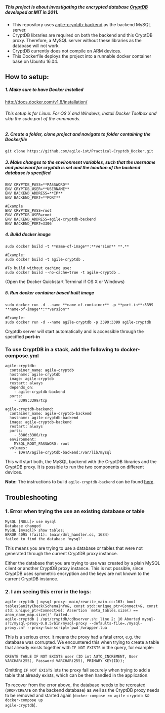 ##### This project is about investigating the encrypted database [CryptDB](https://css.csail.mit.edu/cryptdb/) developed at MIT in 2011.
* This repository uses [agile-cryptdb-backend](https://github.com/Agile-IoT/agile-cryptdb-backend) as the backend MySQL server.
* CryptDB libraries are required on both the backend and this CryptDB proxy. Therefore, a MySQL server without these libraries as the database will not work.
* CryptDB currently does not compile on ARM devices.
* This Dockerfile deploys the project into a runnable docker container base on Ubuntu 16.04.

## How to setup:

##### 1. Make sure to have Docker installed

http://docs.docker.com/v1.8/installation/

###### This setup is for Linux. For OS X and Windows, install Docker Toolbox and skip the sudo part of the commands.

##### 2. Create a folder, clone project and navigate to folder containing the Dockerfile

    git clone https://github.com/agile-iot/Practical-Cryptdb_Docker.git

##### 3. Make changes to the environment variables, such that the username and password for cryptdb is set and the location of the backend database is specified

    ENV CRYPTDB_PASS=**PASSWORD**
    ENV CRYPTDB_USER=**USERNAME**
    ENV BACKEND_ADDRESS=**IP**
    ENV BACKEND_PORT=**PORT**

    #Example
    ENV CRYPTDB_PASS=root
    ENV CRYPTDB_USER=root
    ENV BACKEND_ADDRESS=agile-cryptdb-backend
    ENV BACKEND_PORT=3306

##### 4. Build docker image

    sudo docker build -t **name-of-image**:**version** **.**

    #Example:
    sudo docker build -t agile-cryptdb .
    
    #To build without caching use:
    sudo docker build --no-cache=true -t agile-cryptdb .

(Open the Docker Quickstart Terminal if OS X or Windows)

##### 5. Run docker container based built image

    sudo docker run -d --name **name-of-container** -p **port-in**:3399 **name-of-image**:**version**

    #Example:
    sudo docker run -d --name agile-cryptdb -p 3399:3399 agile-cryptdb

Cryptdb server will start automatically and is accessible through the specified **port-in**

### To use CryptDB in a stack, add the following to docker-compose.yml

    agile-cryptdb:
      container_name: agile-cryptdb
      hostname: agile-cryptdb
      image: agile-cryptdb
      restart: always
      depends_on:
        - agile-cryptdb-backend
      ports:
        - 3399:3399/tcp

    agile-cryptdb-backend:
      container_name: agile-cryptdb-backend
      hostname: agile-cryptdb-backend
      image: agile-cryptdb-backend
      restart: always
      ports:
        - 3306:3306/tcp
      environment:
        MYSQL_ROOT_PASSWORD: root
      volumes:
        - $DATA/agile-cryptdb-backend:/var/lib/mysql

This will start both, the MySQL backend with the CryptDB libraries and the CryptDB proxy. It is possible to run the two components on different devices.

**Note:** The instructions to build <code>agile-cryptdb-backend</code> can be found [here](https://github.com/Agile-IoT/agile-cryptdb-backend).
## Troubleshooting
### 1. Error when trying the use an existing database or table
    
    MySQL [NULL]> use mysql
    Database changed
    MySQL [mysql]> show tables;
    ERROR 4095 (fail1): (main/dml_handler.cc, 1684)
    failed to find the database 'mysql'
    
This means you are trying to use a database or tables that were not generated through the current CryptDB proxy instance. 

Either the database that you are trying to use was created by a plain MySQL client or another CryptDB proxy instance. This is not possible, since CryptDB uses symmetric encryption and the keys are not known to the current CryptDB instance.
### 2. I am seeing this error in the logs:

    agile-cryptdb | mysql-proxy: main/rewrite_main.cc:163: bool tablesSanityCheck(SchemaInfo&, const std::unique_ptr<Connect>&, const std::unique_ptr<Connect>&): Assertion `meta_tables.size() == anon_name_map.size()' failed.
    agile-cryptdb | /opt/cryptdb/cdbserver.sh: line 2: 10 Aborted mysql-src/mysql-proxy-0.8.5/bin/mysql-proxy --defaults-file=./mysql-proxy.cnf --proxy-lua-script=`pwd`/wrapper.lua

This is a serious error. It means the proxy had a fatal error, e.g. the database was corrupted. We encountered this when trying to create a table that already exists together with <code>IF NOT EXISTS</code> in the query, for example:

    CREATE TABLE IF NOT EXISTS user (ID int AUTO_INCREMENT, User VARCHAR(255), Password VARCHAR(255), PRIMARY KEY(ID));

Omitting <code>IF NOT EXISTS</code> lets the proxy fail securely when trying to add a table that already exists, which can be then handled in the application.
 
To recover from the error above, the database needs to be recreated (<code>DROP/CREATE</code> on the backend database) as well as the CryptDB proxy needs to be removed and started again (<code>docker-compose rm agile-cryptdb && docker-compose up agile-cryptdb</code>).

